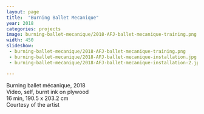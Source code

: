 ```yaml
---
layout: page
title:  "Burning Ballet Mecanique"
year: 2018
categories: projects
image: burning-ballet-mecanique/2018-AFJ-ballet-mecanique-training.png
width: 450
slideshow:
 - burning-ballet-mecanique/2018-AFJ-ballet-mecanique-training.png
 - burning-ballet-mecanique/2018-AFJ-ballet-mecanique-installation.jpg
 - burning-ballet-mecanique/2018-AFJ-ballet-mecanique-installation-2.jpg

---
```


Burning ballet mécanique, 2018<br/>
Video, self, burnt ink on plywood<br/>
16 min, 190.5 x 203.2 cm<br />
Courtesy of the artist<br />